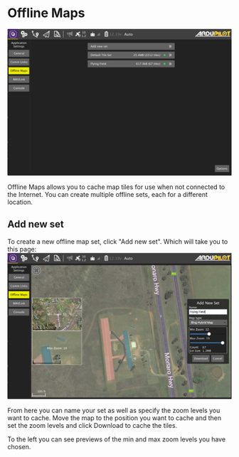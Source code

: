# Offline Maps

![](../../../assets/settings/OfflineMaps.jpg)

Offline Maps allows you to cache map tiles for use when not connected to the Internet. You can create multiple offline sets, each for a different location.

## Add new set
To create a new offline map set, click "Add new set". Which will take you to this page:
![](../../../assets/settings/OfflineMapsAdd.jpg)

From here you can name your set as well as specify the zoom levels you want to cache. Move the map to the position you want to cache and then set the zoom levels and click Download to cache the tiles.

To the left you can see previews of the min and max zoom levels you have chosen.